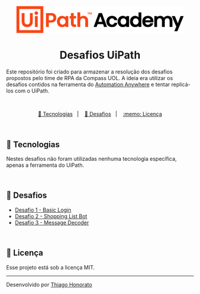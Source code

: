 <div align="center">
<img src=".github/logo_uiPathAcademy.png" width="450px" alt="Ui Path Academy"> 
</div>


<h1 align="center"> Desafios UiPath </h1>

Este repositório foi criado para armazenar a resolução dos desafios propostos pelo time de RPA da Compass UOL. A ideia era utilizar os desafios contidos na ferramenta do [Automation Anywhere](https://community.automationanywhere.com/developer-challenges-85011/challenge-pages-85136) e tentar replicá-los com o UiPath.


<br>


<p align="center">
  <a href="#-tecnologias">🚀 Tecnologias</a>&nbsp;&nbsp;&nbsp;|&nbsp;&nbsp;&nbsp;
  <a href="#-desafios">🎯 Desafios</a>&nbsp;&nbsp;&nbsp;|&nbsp;&nbsp;&nbsp;
  <a href="#memo-licença">:memo: Licença</a>
</p>

<br>


## 🚀 Tecnologias

Nestes desafios não foram utilizadas nenhuma tecnologia específica, apenas a ferramenta do UiPath. 

<br>


## 🎯 Desafios

- [Desafio 1 - Basic Login](https://github.com/ThiagoMonts/desafios_UiPath/tree/main/Desafio%201%20-%20Basic%20Login)
- [Desafio 2 - Shopping List Bot](https://github.com/ThiagoMonts/desafios_UiPath/tree/main/Desafio%202%20-%20Shopping%20List%20Bot)
- [Desafio 3 - Message Decoder](https://github.com/ThiagoMonts/desafios_UiPath/tree/main/Desafio%203%20-%20Message%20Decoder)

<br>


## :memo: Licença

Esse projeto está sob a licença MIT.

---

Desenvolvido por [Thiago Honorato](https://www.linkedin.com/in/honoratothiago/)

